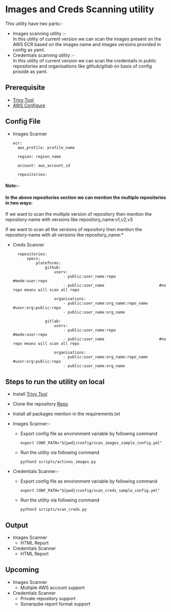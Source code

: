 # Images and Creds Scanning utility

This utility have two parts:-
- Images scanning utility :-<br/>
    In this utility of current version we can scan  the images present on the AWS ECR based on the images name and images versions provided in config as yaml.
- Credentials scanning utility :-<br/>
    In this utility of current version we can scan the credentails in public repositories and organisations like github/gitlab on basis of config provide as yaml.


## Prerequisite
- [Trivy Tool](https://github.com/aquasecurity/trivy)
- [AWS Configure](https://docs.aws.amazon.com/cli/latest/userguide/getting-started-quickstart.html)

## Config File
- Images Scanner
  ```
  ecr:
    aws_profile: profile_name
    
    region: region_name
    
    account: aws_account_id

    repositories:

  ```
#### Note:-
#### In the above repositories section we can mention the multiple repositories in two ways:
  If we want to scan the multiple version of repository then mention the repository-name with versions like  repository_name:v1,v2,v3

  If we want to scan all the versions of repository then mention the repository-name with all versions like  repository_name:*
- Creds Scanner
  ```
    repositories:
        specs:
            plateforms:
                github:
                    users:
                        - public:user_name:repo                   #mode:user:repo
                        - public:user_name                        #no repo means will scan all repo

                    organisations:
                        - public:user_name:org_name:repo_name     #user:org:public:repo
                        - public:user_name:org_name

                gitlab:
                    users:
                        - public:user_name:repo                   #mode:user:repo
                        - public:user_name                        #no repo means will scan all repo

                    organisations:
                        - public:user_name:org_name:repo_name     #user:org:public:repo
                        - public:user_name:org_name
  ```
## Steps to run the utility on local
- Install [Trivy Tool](https://github.com/aquasecurity/trivy)
- Clone the repository [Repo](https://github.com/aquasecurity/trivy)
- Install all packages mention in the requirements.txt

- Images Scanner:-
    - Export config file as environment variable by following command <br/>
        ```
        export CONF_PATH="${pwd}/config/scan_images_sample_config.yml"
        ```
    - Run the utility via  following command<br/>
        ```
        python3 scripts/actions_images.py
        ```
- Credentials Scanner:-
    - Export config file as environment variable by following command <br/>
        ```
        export CONF_PATH="${pwd}/config/scan_creds_sample_config.yml"
        ```
    - Run the utility via  following command<br/>
        ```
        python3 scripts/scan_creds.py
        ```

## Output

- Images Scanner
    - HTML Report
- Credentials Scanner
    - HTML Report


## Upcoming
- Images Scanner
    - Multiple AWS account support
- Credentials Scanner
    - Private repository support
    - Sonarqube report format support
